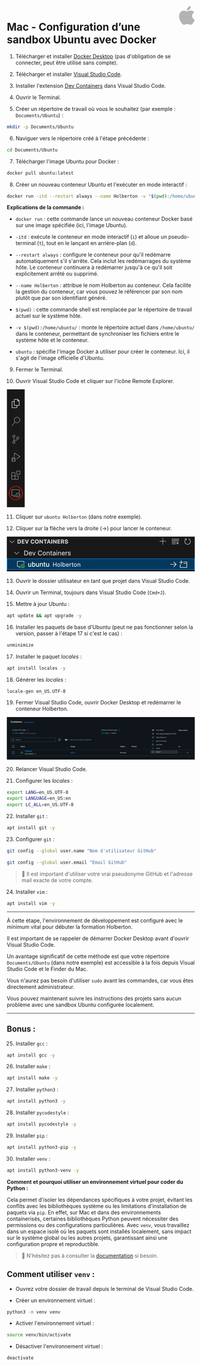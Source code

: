 <img height="50px" align="right" src="https://raw.githubusercontent.com/fchavonet/fchavonet/main/assets/images/logo-apple.png" alt="Apple logo">

# Mac - Configuration d’une sandbox Ubuntu avec Docker

1. Télécharger et installer [Docker Desktop](https://www.docker.com/products/docker-desktop/) (pas d'obligation de se connecter, peut être utilisé sans compte).

2. Télécharger et installer [Visual Studio Code](https://code.visualstudio.com/download).

3. Installer l'extension [Dev Containers](https://marketplace.visualstudio.com/items?itemName=ms-vscode-remote.remote-containers) dans Visual Studio Code.

4. Ouvrir le Terminal.

5. Créer un répertoire de travail où vous le souhaitez (par exemple : `Documents/Ubuntu`) :

```bash
mkdir -p Documents/Ubuntu
```

6. Naviguer vers le répertoire créé à l'étape précédente :

```bash
cd Documents/Ubuntu
```

7. Télécharger l'image Ubuntu pour Docker :

```bash
docker pull ubuntu:latest
```

8. Créer un nouveau conteneur Ubuntu et l'exécuter en mode interactif :

```bash
docker run -itd --restart always --name Holberton -v "$(pwd):/home/ubuntu/" ubuntu
```

**Explications de la commande :**

- `docker run` : cette commande lance un nouveau conteneur Docker basé sur une image spécifiée (ici, l'image Ubuntu).

- `-itd` : exécute le conteneur en mode interactif (`i`) et alloue un pseudo-terminal (`t`), tout en le lançant en arrière-plan (`d`).

- `--restart always` : configure le conteneur pour qu'il redémarre automatiquement s'il s'arrête. Cela inclut les redémarrages du système hôte. Le conteneur continuera à redémarrer jusqu'à ce qu'il soit explicitement arrêté ou supprimé.

- `--name Holberton` : attribue le nom Holberton au conteneur. Cela facilite la gestion du conteneur, car vous pouvez le référencer par son nom plutôt que par son identifiant généré.

- `$(pwd)` : cette commande shell est remplacée par le répertoire de travail actuel sur le système hôte.

- `-v $(pwd):/home/ubuntu/` : monte le répertoire actuel dans `/home/ubuntu/` dans le conteneur, permettant de synchroniser les fichiers entre le système hôte et le conteneur.

- `ubuntu` : spécifie l'image Docker à utiliser pour créer le conteneur. Ici, il s'agit de l'image officielle d'Ubuntu.

9. Fermer le Terminal.

10. Ouvrir Visual Studio Code et cliquer sur l'icône Remote Explorer.

<p align="left">
    <img src="../assets/images/miscellaneous/mac-001-configuration_d_une_sandbox_ubuntu_avec_docker/screenshot-remote_explorer.webp" alt="Remote Explorer screenshot">
</p>

11. Cliquer sur `ubuntu Holberton` (dans notre exemple).

12. Cliquer sur la flèche vers la droite (->) pour lancer le conteneur.

<p align="left">
    <img src="../assets/images/miscellaneous/mac-001-configuration_d_une_sandbox_ubuntu_avec_docker/screenshot-dev_containers.webp" alt="Dev Containers screenshot">
</p>

13. Ouvrir le dossier utilisateur en tant que projet dans Visual Studio Code.

14. Ouvrir un Terminal, toujours dans Visual Studio Code (`Cmd+J`).

15. Mettre à jour Ubuntu :

```bash
apt update && apt upgrade -y
```

16. Installer les paquets de base d'Ubuntu (peut ne pas fonctionner selon la version, passer à l'étape 17 si c'est le cas) :

```bash
unminimize
```

17. Installer le paquet *locales* :

```bash
apt install locales -y
```

18. Générer les *locales* :

```bash
locale-gen en_US.UTF-8
```

19. Fermer Visual Studio Code, ouvrir Docker Desktop et redémarrer le conteneur Holberton.

<p align="left">
    <img src="../assets/images/miscellaneous/mac-001-configuration_d_une_sandbox_ubuntu_avec_docker/screenshot-docker_desktop.webp" alt="Docker Desktop screenshot">
</p>

20. Relancer Visual Studio Code.

21. Configurer les *locales* :

```bash
export LANG=en_US.UTF-8
export LANGUAGE=en_US:en
export LC_ALL=en_US.UTF-8
```

22. Installer `git` :

```bash
apt install git -y
```

23. Configurer `git` :

```bash
git config --global user.name "Nom d'utilisateur GitHub"
```

```bash
git config --global user.email "Email GitHub"
```

> 📌 Il est important d'utiliser votre vrai pseudonyme GitHub et l'adresse mail exacte de votre compte.

24. Installer `vim` :

```bash
apt install vim -y
```

---

À cette étape, l'environnement de développement est configuré avec le minimum vital pour débuter la formation Holberton.

Il est important de se rappeler de démarrer Docker Desktop avant d'ouvrir Visual Studio Code.

Un avantage significatif de cette méthode est que votre répertoire `Documents/Ubuntu` (dans notre exemple) est accessible à la fois depuis Visual Studio Code et le Finder du Mac.

Vous n'aurez pas besoin d'utiliser `sudo` avant les commandes, car vous êtes directement administrateur.

Vous pouvez maintenant suivre les instructions des projets sans aucun problème avec une sandbox Ubuntu configurée localement.

---

## Bonus :

25. Installer `gcc` :

```bash
apt install gcc -y
```

26. Installer `make` :

```bash
apt install make -y
```

27. Installer `python3` :

```bash
apt install python3 -y
```

28. Installer `pycodestyle` :

```bash
apt install pycodestyle -y
```

29. Installer `pip` :

```bash
apt install python3-pip -y
```

30. Installer `venv` :

```bash
apt install python3-venv -y
```

**Comment et pourquoi utiliser un environnement virtuel pour coder du Python :**

Cela permet d'isoler les dépendances spécifiques à votre projet, évitant les conflits avec les bibliothèques système ou les limitations d'installation de paquets via `pip`. En effet, sur Mac et dans des environnements containerisés, certaines bibliothèques Python peuvent nécessiter des permissions ou des configurations particulières. Avec `venv`, vous travaillez dans un espace isolé où les paquets sont installés localement, sans impact sur le système global ou les autres projets, garantissant ainsi une configuration propre et reproductible.

> 📌 N'hésitez pas à consulter la [documentation](https://docs.python.org/fr/3.13/library/venv.html) si besoin.

## Comment utiliser `venv` :

- Ouvrez votre dossier de travail depuis le terminal de Visual Studio Code.

- Créer un environnement virtuel :

```bash
python3 -m venv venv
```

- Activer l'environnement virtuel :

```bash
source venv/bin/activate
```

- Désactiver l'environnement virtuel :

```bash
deactivate
```
